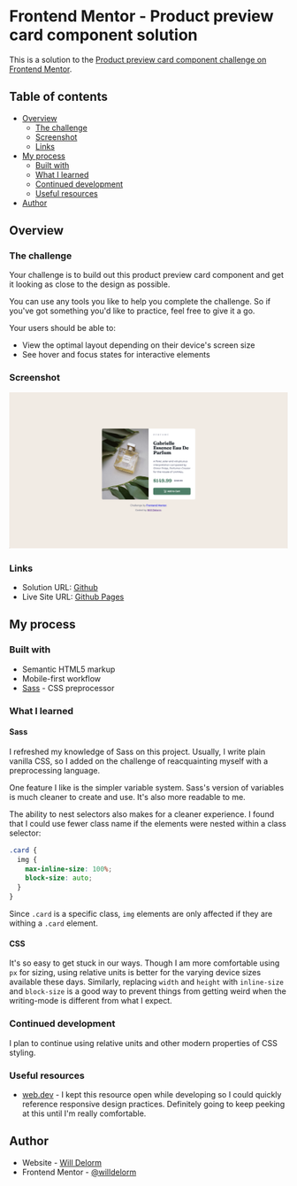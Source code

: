 # Frontend Mentor - Product preview card component solution

This is a solution to the [Product preview card component challenge on Frontend Mentor](https://www.frontendmentor.io/challenges/product-preview-card-component-GO7UmttRfa).

## Table of contents

- [Overview](#overview)
  - [The challenge](#the-challenge)
  - [Screenshot](#screenshot)
  - [Links](#links)
- [My process](#my-process)
  - [Built with](#built-with)
  - [What I learned](#what-i-learned)
  - [Continued development](#continued-development)
  - [Useful resources](#useful-resources)
- [Author](#author)

## Overview

### The challenge

Your challenge is to build out this product preview card component and get it looking as close to the design as possible.

You can use any tools you like to help you complete the challenge. So if you've got something you'd like to practice, feel free to give it a go.

Your users should be able to:

- View the optimal layout depending on their device's screen size
- See hover and focus states for interactive elements

### Screenshot

![](./screenshot.png)

### Links

- Solution URL: [Github](https://github.com/willdelorm/product-preview-card)
- Live Site URL: [Github Pages](https://willdelorm.github.io/product-preview-card/)

## My process

### Built with

- Semantic HTML5 markup
- Mobile-first workflow
- [Sass](https://sass-lang.com/) - CSS preprocessor

### What I learned

#### Sass

I refreshed my knowledge of Sass on this project. Usually, I write plain vanilla CSS, so I added on the challenge of reacquainting myself with a preprocessing language.

One feature I like is the simpler variable system. Sass's version of variables is much cleaner to create and use. It's also more readable to me.

The ability to nest selectors also makes for a cleaner experience. I found that I could use fewer class name if the elements were nested within a class selector:

```css
.card {
  img {
    max-inline-size: 100%;
    block-size: auto;
  }
}
```

Since `.card` is a specific class, `img` elements are only affected if they are withing a `.card` element.

#### CSS

It's so easy to get stuck in our ways. Though I am more comfortable using `px` for sizing, using relative units is better for the varying device sizes available these days. Similarly, replacing `width` and `height` with `inline-size` and `block-size` is a good way to prevent things from getting weird when the writing-mode is different from what I expect.

### Continued development

I plan to continue using relative units and other modern properties of CSS styling.

### Useful resources

- [web.dev](https://web.dev/learn/design) - I kept this resource open while developing so I could quickly reference responsive design practices. Definitely going to keep peeking at this until I'm really comfortable.

## Author

- Website - [Will Delorm](https://willdelorm.com)
- Frontend Mentor - [@willdelorm](https://www.frontendmentor.io/profile/willdelorm)
